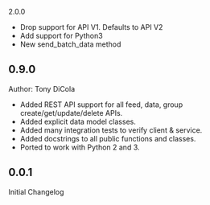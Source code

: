 2.0.0
- Drop support for API V1. Defaults to API V2
- Add support for Python3
- New send_batch_data method

0.9.0
----
Author: Tony DiCola
- Added REST API support for all feed, data, group create/get/update/delete APIs.
- Added explicit data model classes.
- Added many integration tests to verify client & service.
- Added docstrings to all public functions and classes.
- Ported to work with Python 2 and 3.

0.0.1
----
Initial Changelog
